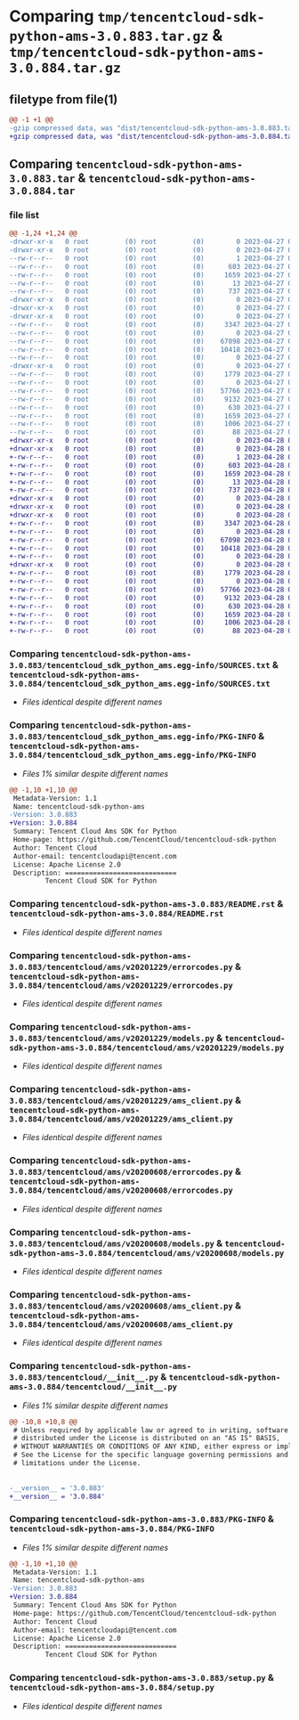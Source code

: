 # Comparing `tmp/tencentcloud-sdk-python-ams-3.0.883.tar.gz` & `tmp/tencentcloud-sdk-python-ams-3.0.884.tar.gz`

## filetype from file(1)

```diff
@@ -1 +1 @@
-gzip compressed data, was "dist/tencentcloud-sdk-python-ams-3.0.883.tar", last modified: Thu Apr 27 00:15:58 2023, max compression
+gzip compressed data, was "dist/tencentcloud-sdk-python-ams-3.0.884.tar", last modified: Fri Apr 28 01:55:37 2023, max compression
```

## Comparing `tencentcloud-sdk-python-ams-3.0.883.tar` & `tencentcloud-sdk-python-ams-3.0.884.tar`

### file list

```diff
@@ -1,24 +1,24 @@
-drwxr-xr-x   0 root         (0) root         (0)        0 2023-04-27 00:15:58.000000 tencentcloud-sdk-python-ams-3.0.883/
-drwxr-xr-x   0 root         (0) root         (0)        0 2023-04-27 00:15:58.000000 tencentcloud-sdk-python-ams-3.0.883/tencentcloud_sdk_python_ams.egg-info/
--rw-r--r--   0 root         (0) root         (0)        1 2023-04-27 00:15:58.000000 tencentcloud-sdk-python-ams-3.0.883/tencentcloud_sdk_python_ams.egg-info/dependency_links.txt
--rw-r--r--   0 root         (0) root         (0)      603 2023-04-27 00:15:58.000000 tencentcloud-sdk-python-ams-3.0.883/tencentcloud_sdk_python_ams.egg-info/SOURCES.txt
--rw-r--r--   0 root         (0) root         (0)     1659 2023-04-27 00:15:58.000000 tencentcloud-sdk-python-ams-3.0.883/tencentcloud_sdk_python_ams.egg-info/PKG-INFO
--rw-r--r--   0 root         (0) root         (0)       13 2023-04-27 00:15:58.000000 tencentcloud-sdk-python-ams-3.0.883/tencentcloud_sdk_python_ams.egg-info/top_level.txt
--rw-r--r--   0 root         (0) root         (0)      737 2023-04-27 00:15:58.000000 tencentcloud-sdk-python-ams-3.0.883/README.rst
-drwxr-xr-x   0 root         (0) root         (0)        0 2023-04-27 00:15:58.000000 tencentcloud-sdk-python-ams-3.0.883/tencentcloud/
-drwxr-xr-x   0 root         (0) root         (0)        0 2023-04-27 00:15:58.000000 tencentcloud-sdk-python-ams-3.0.883/tencentcloud/ams/
-drwxr-xr-x   0 root         (0) root         (0)        0 2023-04-27 00:15:58.000000 tencentcloud-sdk-python-ams-3.0.883/tencentcloud/ams/v20201229/
--rw-r--r--   0 root         (0) root         (0)     3347 2023-04-27 00:15:58.000000 tencentcloud-sdk-python-ams-3.0.883/tencentcloud/ams/v20201229/errorcodes.py
--rw-r--r--   0 root         (0) root         (0)        0 2023-04-27 00:15:58.000000 tencentcloud-sdk-python-ams-3.0.883/tencentcloud/ams/v20201229/__init__.py
--rw-r--r--   0 root         (0) root         (0)    67098 2023-04-27 00:15:58.000000 tencentcloud-sdk-python-ams-3.0.883/tencentcloud/ams/v20201229/models.py
--rw-r--r--   0 root         (0) root         (0)    10418 2023-04-27 00:15:58.000000 tencentcloud-sdk-python-ams-3.0.883/tencentcloud/ams/v20201229/ams_client.py
--rw-r--r--   0 root         (0) root         (0)        0 2023-04-27 00:15:58.000000 tencentcloud-sdk-python-ams-3.0.883/tencentcloud/ams/__init__.py
-drwxr-xr-x   0 root         (0) root         (0)        0 2023-04-27 00:15:58.000000 tencentcloud-sdk-python-ams-3.0.883/tencentcloud/ams/v20200608/
--rw-r--r--   0 root         (0) root         (0)     1779 2023-04-27 00:15:58.000000 tencentcloud-sdk-python-ams-3.0.883/tencentcloud/ams/v20200608/errorcodes.py
--rw-r--r--   0 root         (0) root         (0)        0 2023-04-27 00:15:58.000000 tencentcloud-sdk-python-ams-3.0.883/tencentcloud/ams/v20200608/__init__.py
--rw-r--r--   0 root         (0) root         (0)    57766 2023-04-27 00:15:58.000000 tencentcloud-sdk-python-ams-3.0.883/tencentcloud/ams/v20200608/models.py
--rw-r--r--   0 root         (0) root         (0)     9132 2023-04-27 00:15:58.000000 tencentcloud-sdk-python-ams-3.0.883/tencentcloud/ams/v20200608/ams_client.py
--rw-r--r--   0 root         (0) root         (0)      630 2023-04-27 00:15:58.000000 tencentcloud-sdk-python-ams-3.0.883/tencentcloud/__init__.py
--rw-r--r--   0 root         (0) root         (0)     1659 2023-04-27 00:15:58.000000 tencentcloud-sdk-python-ams-3.0.883/PKG-INFO
--rw-r--r--   0 root         (0) root         (0)     1006 2023-04-27 00:15:58.000000 tencentcloud-sdk-python-ams-3.0.883/setup.py
--rw-r--r--   0 root         (0) root         (0)       88 2023-04-27 00:15:58.000000 tencentcloud-sdk-python-ams-3.0.883/setup.cfg
+drwxr-xr-x   0 root         (0) root         (0)        0 2023-04-28 01:55:37.000000 tencentcloud-sdk-python-ams-3.0.884/
+drwxr-xr-x   0 root         (0) root         (0)        0 2023-04-28 01:55:37.000000 tencentcloud-sdk-python-ams-3.0.884/tencentcloud_sdk_python_ams.egg-info/
+-rw-r--r--   0 root         (0) root         (0)        1 2023-04-28 01:55:37.000000 tencentcloud-sdk-python-ams-3.0.884/tencentcloud_sdk_python_ams.egg-info/dependency_links.txt
+-rw-r--r--   0 root         (0) root         (0)      603 2023-04-28 01:55:37.000000 tencentcloud-sdk-python-ams-3.0.884/tencentcloud_sdk_python_ams.egg-info/SOURCES.txt
+-rw-r--r--   0 root         (0) root         (0)     1659 2023-04-28 01:55:37.000000 tencentcloud-sdk-python-ams-3.0.884/tencentcloud_sdk_python_ams.egg-info/PKG-INFO
+-rw-r--r--   0 root         (0) root         (0)       13 2023-04-28 01:55:37.000000 tencentcloud-sdk-python-ams-3.0.884/tencentcloud_sdk_python_ams.egg-info/top_level.txt
+-rw-r--r--   0 root         (0) root         (0)      737 2023-04-28 01:55:37.000000 tencentcloud-sdk-python-ams-3.0.884/README.rst
+drwxr-xr-x   0 root         (0) root         (0)        0 2023-04-28 01:55:37.000000 tencentcloud-sdk-python-ams-3.0.884/tencentcloud/
+drwxr-xr-x   0 root         (0) root         (0)        0 2023-04-28 01:55:37.000000 tencentcloud-sdk-python-ams-3.0.884/tencentcloud/ams/
+drwxr-xr-x   0 root         (0) root         (0)        0 2023-04-28 01:55:37.000000 tencentcloud-sdk-python-ams-3.0.884/tencentcloud/ams/v20201229/
+-rw-r--r--   0 root         (0) root         (0)     3347 2023-04-28 01:55:37.000000 tencentcloud-sdk-python-ams-3.0.884/tencentcloud/ams/v20201229/errorcodes.py
+-rw-r--r--   0 root         (0) root         (0)        0 2023-04-28 01:55:37.000000 tencentcloud-sdk-python-ams-3.0.884/tencentcloud/ams/v20201229/__init__.py
+-rw-r--r--   0 root         (0) root         (0)    67098 2023-04-28 01:55:37.000000 tencentcloud-sdk-python-ams-3.0.884/tencentcloud/ams/v20201229/models.py
+-rw-r--r--   0 root         (0) root         (0)    10418 2023-04-28 01:55:37.000000 tencentcloud-sdk-python-ams-3.0.884/tencentcloud/ams/v20201229/ams_client.py
+-rw-r--r--   0 root         (0) root         (0)        0 2023-04-28 01:55:37.000000 tencentcloud-sdk-python-ams-3.0.884/tencentcloud/ams/__init__.py
+drwxr-xr-x   0 root         (0) root         (0)        0 2023-04-28 01:55:37.000000 tencentcloud-sdk-python-ams-3.0.884/tencentcloud/ams/v20200608/
+-rw-r--r--   0 root         (0) root         (0)     1779 2023-04-28 01:55:37.000000 tencentcloud-sdk-python-ams-3.0.884/tencentcloud/ams/v20200608/errorcodes.py
+-rw-r--r--   0 root         (0) root         (0)        0 2023-04-28 01:55:37.000000 tencentcloud-sdk-python-ams-3.0.884/tencentcloud/ams/v20200608/__init__.py
+-rw-r--r--   0 root         (0) root         (0)    57766 2023-04-28 01:55:37.000000 tencentcloud-sdk-python-ams-3.0.884/tencentcloud/ams/v20200608/models.py
+-rw-r--r--   0 root         (0) root         (0)     9132 2023-04-28 01:55:37.000000 tencentcloud-sdk-python-ams-3.0.884/tencentcloud/ams/v20200608/ams_client.py
+-rw-r--r--   0 root         (0) root         (0)      630 2023-04-28 01:55:37.000000 tencentcloud-sdk-python-ams-3.0.884/tencentcloud/__init__.py
+-rw-r--r--   0 root         (0) root         (0)     1659 2023-04-28 01:55:37.000000 tencentcloud-sdk-python-ams-3.0.884/PKG-INFO
+-rw-r--r--   0 root         (0) root         (0)     1006 2023-04-28 01:55:37.000000 tencentcloud-sdk-python-ams-3.0.884/setup.py
+-rw-r--r--   0 root         (0) root         (0)       88 2023-04-28 01:55:37.000000 tencentcloud-sdk-python-ams-3.0.884/setup.cfg
```

### Comparing `tencentcloud-sdk-python-ams-3.0.883/tencentcloud_sdk_python_ams.egg-info/SOURCES.txt` & `tencentcloud-sdk-python-ams-3.0.884/tencentcloud_sdk_python_ams.egg-info/SOURCES.txt`

 * *Files identical despite different names*

### Comparing `tencentcloud-sdk-python-ams-3.0.883/tencentcloud_sdk_python_ams.egg-info/PKG-INFO` & `tencentcloud-sdk-python-ams-3.0.884/tencentcloud_sdk_python_ams.egg-info/PKG-INFO`

 * *Files 1% similar despite different names*

```diff
@@ -1,10 +1,10 @@
 Metadata-Version: 1.1
 Name: tencentcloud-sdk-python-ams
-Version: 3.0.883
+Version: 3.0.884
 Summary: Tencent Cloud Ams SDK for Python
 Home-page: https://github.com/TencentCloud/tencentcloud-sdk-python
 Author: Tencent Cloud
 Author-email: tencentcloudapi@tencent.com
 License: Apache License 2.0
 Description: ============================
         Tencent Cloud SDK for Python
```

### Comparing `tencentcloud-sdk-python-ams-3.0.883/README.rst` & `tencentcloud-sdk-python-ams-3.0.884/README.rst`

 * *Files identical despite different names*

### Comparing `tencentcloud-sdk-python-ams-3.0.883/tencentcloud/ams/v20201229/errorcodes.py` & `tencentcloud-sdk-python-ams-3.0.884/tencentcloud/ams/v20201229/errorcodes.py`

 * *Files identical despite different names*

### Comparing `tencentcloud-sdk-python-ams-3.0.883/tencentcloud/ams/v20201229/models.py` & `tencentcloud-sdk-python-ams-3.0.884/tencentcloud/ams/v20201229/models.py`

 * *Files identical despite different names*

### Comparing `tencentcloud-sdk-python-ams-3.0.883/tencentcloud/ams/v20201229/ams_client.py` & `tencentcloud-sdk-python-ams-3.0.884/tencentcloud/ams/v20201229/ams_client.py`

 * *Files identical despite different names*

### Comparing `tencentcloud-sdk-python-ams-3.0.883/tencentcloud/ams/v20200608/errorcodes.py` & `tencentcloud-sdk-python-ams-3.0.884/tencentcloud/ams/v20200608/errorcodes.py`

 * *Files identical despite different names*

### Comparing `tencentcloud-sdk-python-ams-3.0.883/tencentcloud/ams/v20200608/models.py` & `tencentcloud-sdk-python-ams-3.0.884/tencentcloud/ams/v20200608/models.py`

 * *Files identical despite different names*

### Comparing `tencentcloud-sdk-python-ams-3.0.883/tencentcloud/ams/v20200608/ams_client.py` & `tencentcloud-sdk-python-ams-3.0.884/tencentcloud/ams/v20200608/ams_client.py`

 * *Files identical despite different names*

### Comparing `tencentcloud-sdk-python-ams-3.0.883/tencentcloud/__init__.py` & `tencentcloud-sdk-python-ams-3.0.884/tencentcloud/__init__.py`

 * *Files 1% similar despite different names*

```diff
@@ -10,8 +10,8 @@
 # Unless required by applicable law or agreed to in writing, software
 # distributed under the License is distributed on an "AS IS" BASIS,
 # WITHOUT WARRANTIES OR CONDITIONS OF ANY KIND, either express or implied.
 # See the License for the specific language governing permissions and
 # limitations under the License.
 
 
-__version__ = '3.0.883'
+__version__ = '3.0.884'
```

### Comparing `tencentcloud-sdk-python-ams-3.0.883/PKG-INFO` & `tencentcloud-sdk-python-ams-3.0.884/PKG-INFO`

 * *Files 1% similar despite different names*

```diff
@@ -1,10 +1,10 @@
 Metadata-Version: 1.1
 Name: tencentcloud-sdk-python-ams
-Version: 3.0.883
+Version: 3.0.884
 Summary: Tencent Cloud Ams SDK for Python
 Home-page: https://github.com/TencentCloud/tencentcloud-sdk-python
 Author: Tencent Cloud
 Author-email: tencentcloudapi@tencent.com
 License: Apache License 2.0
 Description: ============================
         Tencent Cloud SDK for Python
```

### Comparing `tencentcloud-sdk-python-ams-3.0.883/setup.py` & `tencentcloud-sdk-python-ams-3.0.884/setup.py`

 * *Files identical despite different names*

